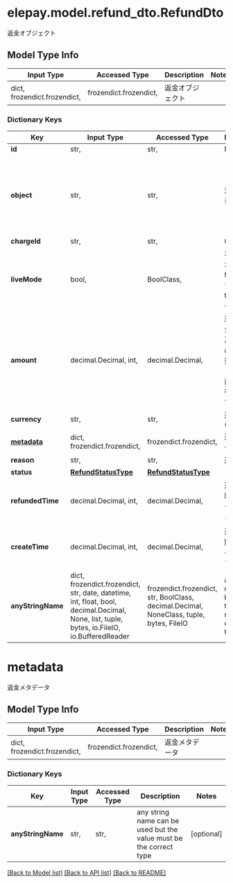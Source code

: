 # elepay.model.refund_dto.RefundDto

返金オブジェクト

## Model Type Info
Input Type | Accessed Type | Description | Notes
------------ | ------------- | ------------- | -------------
dict, frozendict.frozendict,  | frozendict.frozendict,  | 返金オブジェクト | 

### Dictionary Keys
Key | Input Type | Accessed Type | Description | Notes
------------ | ------------- | ------------- | ------------- | -------------
**id** | str,  | str,  | Refund ID | [optional] 
**object** | str,  | str,  | 対象種類の表記 | [optional] if omitted the server will use the default value of "refund"
**chargeId** | str,  | str,  | Charge ID | [optional] 
**liveMode** | bool,  | BoolClass,  | 本番モードかどうか - false テストモード - true 本番モード  | [optional] 
**amount** | decimal.Decimal, int,  | decimal.Decimal,  | 返金金額。全額返金、及び amount を指定することで金額の部分返金を行うことができます。 | [optional] 
**currency** | str,  | str,  | 通貨コード (ISO_4217) | [optional] 
**[metadata](#metadata)** | dict, frozendict.frozendict,  | frozendict.frozendict,  | 返金メタデータ | [optional] 
**reason** | str,  | str,  | 返金理由 | [optional] 
**status** | [**RefundStatusType**](RefundStatusType.md) | [**RefundStatusType**](RefundStatusType.md) |  | [optional] 
**refundedTime** | decimal.Decimal, int,  | decimal.Decimal,  | 返金を行う時間のUTCタイムスタンプ。 | [optional] value must be a 64 bit integer
**createTime** | decimal.Decimal, int,  | decimal.Decimal,  | 返金新規時間のUTCタイムスタンプ。 | [optional] value must be a 64 bit integer
**anyStringName** | dict, frozendict.frozendict, str, date, datetime, int, float, bool, decimal.Decimal, None, list, tuple, bytes, io.FileIO, io.BufferedReader | frozendict.frozendict, str, BoolClass, decimal.Decimal, NoneClass, tuple, bytes, FileIO | any string name can be used but the value must be the correct type | [optional]

# metadata

返金メタデータ

## Model Type Info
Input Type | Accessed Type | Description | Notes
------------ | ------------- | ------------- | -------------
dict, frozendict.frozendict,  | frozendict.frozendict,  | 返金メタデータ | 

### Dictionary Keys
Key | Input Type | Accessed Type | Description | Notes
------------ | ------------- | ------------- | ------------- | -------------
**anyStringName** | str,  | str,  | any string name can be used but the value must be the correct type | [optional] 

[[Back to Model list]](../../README.md#documentation-for-models) [[Back to API list]](../../README.md#documentation-for-api-endpoints) [[Back to README]](../../README.md)

